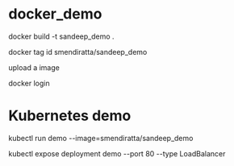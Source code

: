 # docker_demo
docker build -t sandeep_demo . 

docker tag id smendiratta/sandeep_demo
 
upload a image

docker login

# Kubernetes demo
 kubectl run demo --image=smendiratta/sandeep_demo

 kubectl expose deployment demo --port 80 --type LoadBalancer

